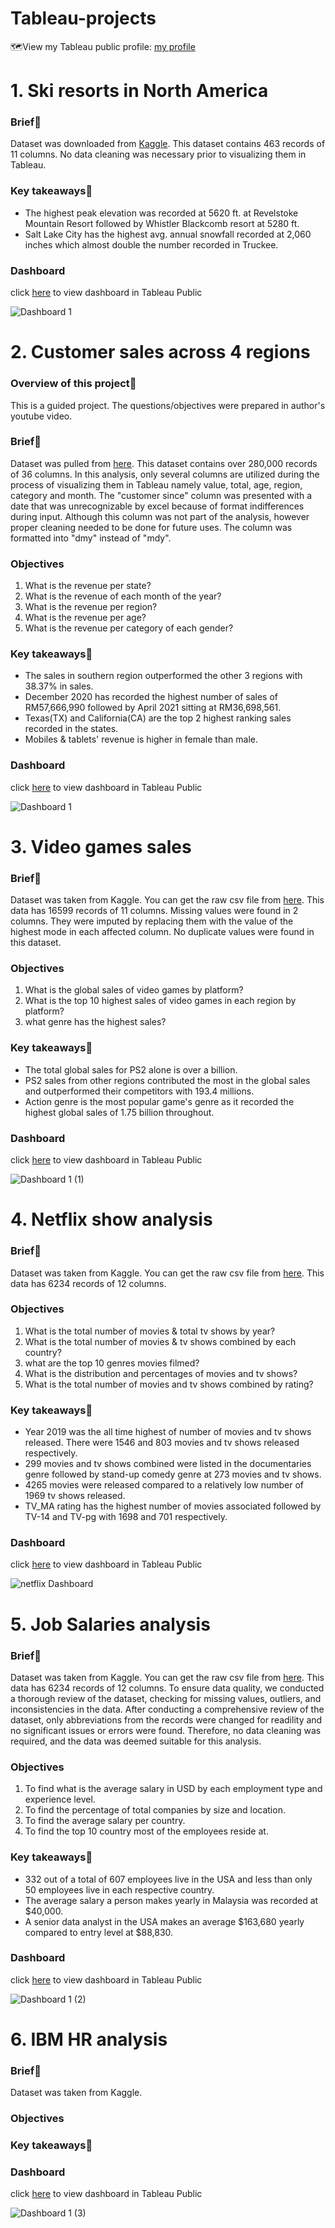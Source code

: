 # Tableau-projects
:world_map:View my Tableau public profile: [my profile](https://public.tableau.com/app/profile/muhammad.amin.bin.basiran)

# 1. Ski resorts in North America

### Brief:closed_book:

Dataset was downloaded from [Kaggle](https://www.kaggle.com/datasets/aryanjuyal/comparison-of-north-american-ski-resorts). This dataset contains 463 records of 11 columns. No data cleaning was necessary prior to visualizing them in Tableau. 

### Key takeaways:pushpin:

- The highest peak elevation was recorded at 5620 ft. at Revelstoke Mountain Resort followed by Whistler Blackcomb resort at 5280 ft.
- Salt Lake City has the highest avg. annual snowfall recorded at 2,060 inches which almost double the number recorded in Truckee.

### Dashboard
click [here](https://public.tableau.com/app/profile/muhammad.amin.bin.basiran/viz/ResortsinNorthAmerica/Dashboard1) to view dashboard in Tableau Public

![Dashboard 1](https://user-images.githubusercontent.com/111835474/209785627-a63c02b5-3fe0-4f2d-b45a-de4e7549502b.png)

# 2. Customer sales across 4 regions

### Overview of this project:closed_book:
This is a guided project. The questions/objectives were prepared in author's youtube video.

### Brief:closed_book:
Dataset was pulled from [here](https://github.com/stanley-george-joseph/Customer-Analysis-Tableau). This dataset contains over 280,000 records of 36 columns. In this analysis, only several columns are utilized during the process of visualizing them in Tableau namely value, total, age, region, category and month. The "customer since" column was presented with a date that was unrecognizable by excel because of format indifferences during input. Although this column was not part of the analysis, however proper cleaning needed to be done for future uses. The column was formatted into "dmy" instead of "mdy".  

### Objectives
1. What is the revenue per state?
2. What is the revenue of each month of the year?
3. What is the revenue per region?
4. What is the revenue per age?
4. What is the revenue per category of each gender?

### Key takeaways:pushpin:

- The sales in southern region outperformed the other 3 regions with 38.37% in sales.
- December 2020 has recorded the highest number of sales of RM57,666,990 followed by April 2021 sitting at RM36,698,561.
- Texas(TX) and California(CA) are the top 2 highest ranking sales recorded in the states.
- Mobiles & tablets' revenue is higher in female than male.

### Dashboard
click [here](https://public.tableau.com/authoring/Customersalesanalysis_16722077501050/Dashboard1#1) to view dashboard in Tableau Public

![Dashboard 1](https://user-images.githubusercontent.com/111835474/209771027-e78c7fdc-1fc2-4236-b5d3-a684a818279d.png)

# 3. Video games sales

### Brief:closed_book:
Dataset was taken from Kaggle. You can get the raw csv file from [here](). This data has 16599 records of 11 columns. Missing values were found in 2 columns. They were imputed by replacing them with the value of the highest mode in each affected column. No duplicate values were found in this dataset.

### Objectives
1. What is the global sales of video games by platform?
2. What is the top 10 highest sales of video games in each region by platform?
3. what genre has the highest sales?

### Key takeaways:pushpin:

- The total global sales for PS2 alone is over a billion.
- PS2 sales from other regions contributed the most in the global sales and outperformed their competitors with 193.4 millions.
- Action genre is the most popular game's genre as it recorded the highest global sales of 1.75 billion throughout.

### Dashboard
click [here](https://public.tableau.com/app/profile/muhammad.amin.bin.basiran/viz/Videogamesdashboard_16726514157620/Dashboard1?publish=yes) to view dashboard in Tableau Public

![Dashboard 1 (1)](https://user-images.githubusercontent.com/111835474/210242991-13eafb96-256f-465d-bc4a-ae4bca7620db.png)

# 4. Netflix show analysis

### Brief:closed_book:
Dataset was taken from Kaggle. You can get the raw csv file from [here](). This data has 6234 records of 12 columns.

### Objectives
1. What is the total number of movies & total tv shows by year?
2. What is the total number of movies & tv shows combined by each country?
3. what are the top 10 genres movies filmed?
4. What is the distribution and percentages of movies and tv shows?
5. What is the total number of movies and tv shows combined by rating?

### Key takeaways:pushpin:

- Year 2019 was the all time highest of number of movies and tv shows released. There were 1546 and 803 movies and tv shows released respectively.
- 299 movies and tv shows combined were listed in the documentaries genre followed by stand-up comedy genre at 273 movies and tv shows.
- 4265 movies were released compared to a relatively low number of 1969 tv shows released.
- TV_MA rating has the highest number of movies associated followed by TV-14 and TV-pg with 1698 and 701 respectively.

### Dashboard
click [here](https://public.tableau.com/app/profile/muhammad.amin.bin.basiran/viz/Netflixdashboard_16762616709070/Dashboard1?publish=yes) to view dashboard in Tableau Public

![netflix Dashboard](https://user-images.githubusercontent.com/111835474/218372772-2bad6be4-9ef8-458b-b9eb-1da7ceed3758.png)

# 5. Job Salaries analysis

### Brief:closed_book:
Dataset was taken from Kaggle. You can get the raw csv file from [here](https://www.kaggle.com/datasets/ruchi798/data-science-job-salaries). This data has 6234 records of 12 columns. To ensure data quality, we conducted a thorough review of the dataset, checking for missing values, outliers, and inconsistencies in the data. After conducting a comprehensive review of the dataset, only abbreviations from the records were changed for readility and no significant issues or errors were found. Therefore, no data cleaning was required, and the data was deemed suitable for this analysis.

### Objectives
1. To find what is the average salary in USD by each employment type and experience level.
2. To find the percentage of total companies by size and location.
3. To find the average salary per country.
4. To find the top 10 country most of the employees reside at.

### Key takeaways:pushpin:

- 332 out of a total of 607 employees live in the USA and less than only 50 employees live in each respective country.
- The average salary a person makes yearly in Malaysia was recorded at $40,000.
- A senior data analyst in the USA makes an average $163,680 yearly compared to entry level at $88,830.

### Dashboard
click [here](https://public.tableau.com/app/profile/muhammad.amin.bin.basiran/viz/JobSalariesDashboard/Dashboard1?publish=yes) to view dashboard in Tableau Public

![Dashboard 1 (2)](https://user-images.githubusercontent.com/111835474/218434476-052a0391-0535-4f33-94d8-1b240df266fb.png)

# 6. IBM HR analysis

### Brief:closed_book:
Dataset was taken from Kaggle.

### Objectives


### Key takeaways:pushpin:


### Dashboard
click [here](https://public.tableau.com/app/profile/muhammad.amin.bin.basiran/viz/IBMHRDashboard_16763087743770/Dashboard1?publish=yes) to view dashboard in Tableau Public

![Dashboard 1 (3)](https://user-images.githubusercontent.com/111835474/218528150-3a17a672-4745-4ff2-bf61-292b73ab4782.png)








